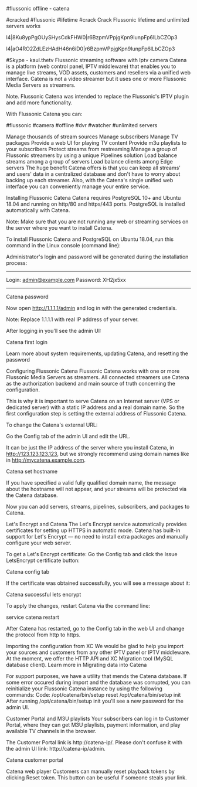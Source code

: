 #flussonic offline - catena 

#cracked
#flussonic
#lifetime
#crack
Crack Flussonic lifetime and unlimited servers works

l4|8Ku8ypPgOUySHysCdkFHW0|r6BzpmVPpjgKpn9IunpFp6lLbCZOp3

l4|aO4RO2ZdLEzHAdH46n6iD0|r6BzpmVPpjgKpn9IunpFp6lLbCZOp3

#Skype - kaul.thetv
Flussonic streaming software with Iptv camera
Catena is a platform (web control panel, IPTV middleware) that enables you to manage live streams, VOD assets, customers and resellers via a unified web interface. Catena is not a video streamer but it uses one or more Flussonic Media Servers as streamers.

Note. Flussonic Catena was intended to replace the Flussonic's IPTV plugin and add more functionality.

With Flussonic Catena you can:

#flussonic
#camera
#offline
#dvr
#watcher
#unlimited servers

Manage thousands of stream sources
Manage subscribers
Manage TV packages
Provide a web UI for playing TV content
Provide m3u playlists to your subscribers
Protect streams from restreaming
Manage a group of Flussonic streamers by using a unique Pipelines solution
Load balance streams among a group of servers
Load balance clients among Edge servers
The huge benefit Catena offers is that you can keep all streams' and users' data in a centralized database and don't have to worry about backing up each streamer. Also, with the Catena's single unified web interface you can conveniently manage your entire service.

Installing Flussonic Catena
Catena requires PostgreSQL 10+ and Ubuntu 18.04 and running on http/80 and https/443 ports. PostgreSQL is installed automatically with Catena.

Note: Make sure that you are not running any web or streaming services on the server where you want to install Catena.

To install Flussonic Catena and PostgreSQL on Ubuntu 18.04, run this command in the Linux console (command line):



Administrator's login and password will be generated during the installation process:

*******************************************



Login: admin@example.com
Password: XH2jx5xx



*******************************************

Catena password

Now open http://1.1.1.1/admin and log in with the generated credentials.

Note: Replace 1.1.1.1 with real IP address of your server.

After logging in you'll see the admin UI:

Catena first login

Learn more about system requirements, updating Catena, and resetting the password

Configuring Flussonic Catena
Flussonic Catena works with one or more Flussonic Media Servers as streamers. All connected streamers use Catena as the authorization backend and main source of truth concerning the configuration.

This is why it is important to serve Catena on an Internet server (VPS or dedicated server) with a static IP address and a real domain name. So the first configuration step is setting the external address of Flussonic Catena.

To change the Catena's external URL:

Go the Config tab of the admin UI and edit the URL.

It can be just the IP address of the server where you install Catena, in http://123.123.123.123, but we strongly recommend using domain names like in http://mycatena.example.com.

Catena set hostname

If you have specified a valid fully qualified domain name, the message about the hostname will not appear, and your streams will be protected via the Catena database.

Now you can add servers, streams, pipelines, subscribers, and packages to Catena.

Let's Encrypt and Catena
The Let's Encrypt service automatically provides certificates for setting up HTTPS in automatic mode. Catena has built-in support for Let's Encrypt — no need to install extra packages and manually configure your web server.

To get a Let's Encrypt certificate:
Go the Config tab and click the Issue LetsEncrypt certificate button:

Catena config tab

If the certificate was obtained successfully, you will see a message about it:

Catena successful lets encrypt

To apply the changes, restart Catena via the command line:

service catena restart

After Catena has restarted, go to the Config tab in the web UI and change the protocol from http to https.

Importing the configuration from XC
We would be glad to help you import your sources and customers from any other IPTV panel or IPTV middleware. At the moment, we offer the HTTP API and XC Migration tool (MySQL database client). Learn more in Migrating data into Catena

For support purposes, we have a utility that mends the Catena database. If some error occured during import and the database was corrupted, you can reinitialize your Flussonic Catena instance by using the following commands:
Code:
/opt/catena/bin/setup reset
/opt/catena/bin/setup init
After running /opt/catena/bin/setup init you'll see a new password for the admin UI.

Customer Portal and M3U playlists
Your subscribers can log in to Customer Portal, where they can get M3U playlists, payment information, and play available TV channels in the browser.

The Customer Portal link is http://catena-ip/. Please don't confuse it with the admin UI link: http://catena-ip/admin.

Catena customer portal

Catena web player
Customers can manually reset playback tokens by clicking Reset token. This button can be useful if someone steals your link.
